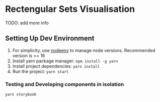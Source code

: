 # Rectengular Sets Visualisation

TODO: add more info

## Setting Up Dev Environment

1. For simplicity, use [nodeenv](https://github.com/ekalinin/nodeenv) to manage node versions. Recommended version is >= 16
2. Install yarn package manager: `npm install -g yarn`
3. Install project dependencies: `yarn install`
4. Run the project: `yarn start`

### Testing and Developing components in isolation

```bash
yarn storybook
```
